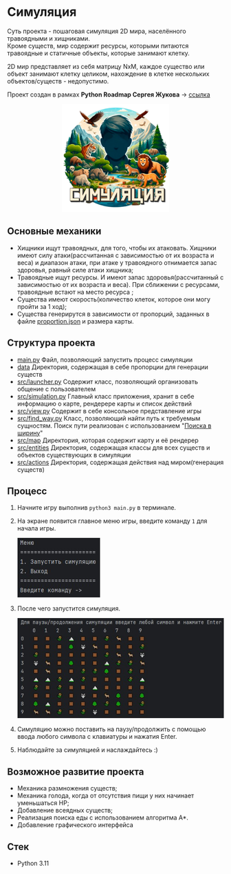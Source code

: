 # Симуляция

Суть проекта - пошаговая симуляция 2D мира, населённого травоядными и хищниками.  
Кроме существ, мир содержит ресурсы, которыми питаются травоядные и статичные объекты, которые занимают клетку.

2D мир представляет из себя матрицу NxM, каждое существо или объект занимают клетку целиком, нахождение в клетке нескольких объектов/существ - недопустимо.

Проект создан в рамках **Python Roadmap Сергея Жукова** -> [ссылка](https://zhukovsd.github.io/python-backend-learning-course/)


<p align="center">
  <img src="./docs/logo.png" width="250" height="250" alt="logo"/>
</p>

## Основные механики
* Хищники ищут травоядных, для того, чтобы их атаковать. Хищники имеют силу атаки(рассчитанная с зависимостью от их возраста и веса) и диапазон атаки, при атаке у травоядного отнимается запас здоровья, равный силе атаки хищника;
* Травоядные ищут ресурсы. И имеют запас здоровья(рассчитанный с зависимостью от их возраста и веса). При сближении с ресурсами, травоядные встают на место ресурса ;
* Существа имеют скорость(количество клеток, которое они могу пройти за 1 ход);
* Существа генерирутся в зависимости от пропорций, заданных в файле [proportion.json](data/proportion.json) и размера карты.

## Структура проекта

* [main.py](main.py) Файл, позволяющий запустить процесс симуляции
* [data](data) Директория, содержащая в себе пропорции для генерации существ
* [src/launcher.py](src/launcher.py) Содержит класс, позволяющий организовать общение с пользователем
* [src/simulation.py](src/simulation.py) Главный класс приложения, хранит в себе информацию о карте, рендерере карты и список действий
* [src/view.py](src/view.py) Содержит в себе консольное представление игры
* [src/find_way.py](src/find_way.py) Класс, позволяющий найти путь к требуемым сущностям. Поиск пути реализован с использованием "[Поиска в ширину](https://ru.wikipedia.org/wiki/Поиск_в_ширину)"
* [src/map](src/map) Директория, которая содержит карту и её рендерер
* [src/entities](src/entities) Директория, содержащая классы для всех существ и объектов существующих в симуляции
* [src/actions](src/actions) Директория, содержащая действия над миром(генерация существ)

## Процесс

1. Начните игру выполнив `python3 main.py` в терминале.
2. На экране появится главное меню игры, введите команду `1` для начала игры.

   ![Menu](./docs/menu.jpg)

3. После чего запустится симуляция.  

   ![Start](./docs/start_simulation.jpg)

4. Симуляцию можно поставить на паузу/продолжить с помощью ввода любого символа с клавиатуры и нажатия Enter.
5. Наблюдайте за симуляцией и наслаждайтесь :)

## Возможное развитие проекта
* Механика размножения существ;
* Механика голода, когда от отсутствия пищи у них начинает уменьшаться HP;
* Добавление всеядных существ;
* Реализация поиска еды с использованием алгоритма A*.
* Добавление графического интерфейса


## Стек

* Python 3.11